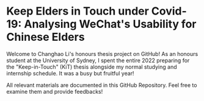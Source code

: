 # Keep Elders in Touch under Covid-19: Analysing WeChat's Usability for Chinese Elders

Welcome to Changhao Li's honours thesis project on GitHub! As an honours student at the University of Sydney, I spent the entire 2022 preparing for the "Keep-in-Touch" (KiT) thesis alongside my normal studying and internship schedule. It was a busy but fruitful year!

All relevant materials are documented in this GitHub Repository. Feel free to examine them and provide feedbacks!
